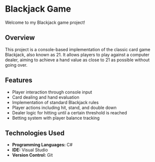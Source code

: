 # Blackjack Game

Welcome to my Blackjack game project!

## Overview

This project is a console-based implementation of the classic card game Blackjack, also known as 21. It allows players to play against a computer dealer, aiming to achieve a hand value as close to 21 as possible without going over.

## Features

- Player interaction through console input
- Card dealing and hand evaluation
- Implementation of standard Blackjack rules
- Player actions including hit, stand, and double down
- Dealer logic for hitting until a certain threshold is reached
- Betting system with player balance tracking

## Technologies Used

- **Programming Languages:** C#
- **IDE:** Visual Studio
- **Version Control:** Git
